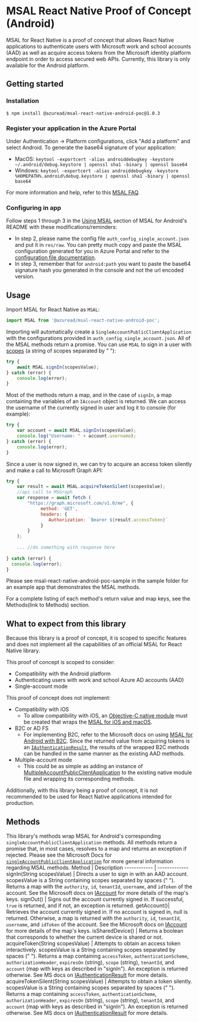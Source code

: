 # MSAL React Native Proof of Concept (Android)
MSAL for React Native is a proof of concept that allows React Native applications to authenticate users with Microsoft work and school accounts (AAD) as well as acquire access tokens from the Microsoft identity platform endpoint in order to access secured web APIs. Currently, this library is only available for the Android platform.
## Getting started

### Installation

`$ npm install @azuread/msal-react-native-android-poc@1.0.3`

### Register your application in the Azure Portal
Under Authentication -> Platform configurations, click "Add a platform" and select Android. 
To generate the base64 signature of your application:
* MacOS: `keytool -exportcert -alias androiddebugkey -keystore ~/.android/debug.keystore | openssl sha1 -binary | openssl base64`
* Windows: `keytool -exportcert -alias androiddebugkey -keystore %HOMEPATH%.android\debug.keystore | openssl sha1 -binary | openssl base64`

For more information and help, refer to this [MSAL FAQ](https://github.com/AzureAD/microsoft-authentication-library-for-android/wiki/MSAL-FAQ).

### Configuring in app
Follow steps 1 through 3 in the [Using MSAL](https://github.com/AzureAD/microsoft-authentication-library-for-android#using-msal) section of MSAL for Android's README with these modifications/reminders:
* In step 2, please name the config file `auth_config_single_account.json` and put it in `res/raw`. You can pretty much copy and paste the MSAL configuration generated for you in Azure Portal and refer to the [configuration file documentation](https://docs.microsoft.com/en-us/azure/active-directory/develop/msal-configuration).
* In step 3, remember that for `android:path` you want to paste the base64 signature hash you generated in the console and not the url encoded version.

## Usage
Import MSAL for React Native as `MSAL`:
```javascript
import MSAL from '@azuread/msal-react-native-android-poc';
```
Importing will automatically create a `SingleAccountPublicClientApplication` with the configurations provided in `auth_config_single_account.json`.
All of the MSAL methods return a promise. 
You can use `MSAL` to sign in a user with [scopes](https://docs.microsoft.com/en-us/azure/active-directory/develop/v2-permissions-and-consent#scopes-and-permissions) (a string of scopes separated by " "):
```javascript
try {
    await MSAL.signIn(scopesValue);
} catch (error) {
    console.log(error);
}
```
Most of the methods return a map, and in the case of `signIn`, a map containing the variables of an `IAccount` object is returned.
We can access the username of the currently signed in user and log it to console (for example):
```javascript
try {
    var account = await MSAL.signIn(scopesValue);
    console.log("Username: " + account.username);
} catch (error) {
    console.log(error);
}
```
Since a user is now signed in, we can try to acquire an access token silently and make a call to Microsoft Graph API:
```javascript
try {
    var result = await MSAL.acquireTokenSilent(scopesValue);
    //api call to MSGraph
    var response = await fetch (
        "https://graph.microsoft.com/v1.0/me", {
             method: 'GET',
             headers: {
                Authorization: `Bearer ${result.accessToken}`
             }
        }
    );
    
    ... //do something with response here
    
} catch (error) {
  console.log(error);
}
```
Please see msal-react-native-android-poc-sample in the sample folder for an example app that demonstrates the MSAL methods.

For a complete listing of each method's return value and map keys, see the Methods(link to Methods) section.

## What to expect from this library
Because this library is a proof of concept, it is scoped to specific features and does not implement all the capabilities of an official MSAL for React Native library. 

This proof of concept is scoped to consider:
* Compatibility with the Android platform
* Authenticating users with work and school Azure AD accounts (AAD)
* Single-account mode

This proof of concept does not implement:
* Compatibility with iOS
    * To allow compatibility with iOS, an [Objective-C native module](https://reactnative.dev/docs/native-modules-ios) must be created that wraps the       [MSAL for iOS and macOS](https://github.com/AzureAD/microsoft-authentication-library-for-objc#:~:text=The%20MSAL%20library%20for%20iOS%20and%20macOS%20gives,for%20those%20using%20our%20hosted%20identity%20management%20service.).
* B2C or AD FS
    * For implementing B2C, refer to the Microsoft docs on using [MSAL for Android with B2C](https://docs.microsoft.com/en-us/azure/active-directory/develop/msal-android-b2c). Since the returned value from acquiring tokens is an [`IAuthenticationResult`](https://docs.microsoft.com/en-us/dotnet/api/microsoft.identity.client.authenticationresult?view=azure-dotnet), the results of the wrapped B2C methods can be handled in the same manner as the existing AAD methods.
* Multiple-account mode
    * This could be as simple as adding an instance of [MultipleAccountPublicClientApplication](https://docs.microsoft.com/en-us/java/api/com.microsoft.identity.client.multipleaccountpublicclientapplication?view=azure-java-stable) to the existing native module file and      wrapping its corresponding methods.
    
Additionally, with this library being a proof of concept, it is not recommended to be used for React Native applications intended for production.

## Methods
This library's methods wrap MSAL for Android's corresponding `singleAccountPublicClientApplication` methods. All methods return a promise that, in most cases, resolves to a map and returns an exception if rejected. Please see the Microsoft Docs for [`singleAccountPublicClientApplication`](https://docs.microsoft.com/en-us/java/api/com.microsoft.identity.client.singleaccountpublicclientapplication?view=azure-java-stable) for more general information regarding MSAL methods.
Method | Description
------------ | -------------
signIn(String scopesValue) | Directs a user to sign in with an AAD account. scopesValue is a String containing scopes separated by spaces (" "). Returns a map with the `authority`, `id`, `tenantId`, `username`, and `idToken` of the account. See the Microsoft docs on [IAccount](https://docs.microsoft.com/en-us/java/api/com.microsoft.identity.client.iaccount?view=azure-java-stable) for more details of the map's keys.
signOut() | Signs out the account currently signed in. If successful, `true` is returned, and if not, an exception is returned.
getAccount()| Retrieves the account currently signed in. If no account is signed in, null is returned. Otherwise, a map is returned with the `authority`, `id`, `tenantId`, `username`, and `idToken` of the account. See the Microsoft docs on [IAccount](https://docs.microsoft.com/en-us/java/api/com.microsoft.identity.client.iaccount?view=azure-java-stable) for more details of the map's keys.
isSharedDevice() | Returns a boolean that corresponds to whether the current device is shared or not.
acquireToken(String scopesValue) | Attempts to obtain an access token interactively. scopesValue is a String containing scopes separated by spaces (" "). Returns a map containing `accessToken`, `authenticationScheme`, `authorizationHeader`, `expiresOn` (string), `scope` (string), `tenantId`, and `account` (map with keys as described in "signIn"). An exception is returned otherwise. See MS docs on [IAuthenticationResult](https://docs.microsoft.com/en-us/java/api/com.microsoft.identity.client.iauthenticationresult?view=azure-java-stable) for more details.
acquireTokenSilent(String scopesValue) | Attempts to obtain a token silently. scopesValue is a String containing scopes separated by spaces (" "). Returns a map containing `accessToken`, `authenticationScheme`, `authorizationHeader`, `expiresOn` (string), `scope` (string), `tenantId`, and `account` (map with keys as described in "signIn"). An exception is returned otherwise. See MS docs on [IAuthenticationResult](https://docs.microsoft.com/en-us/java/api/com.microsoft.identity.client.iauthenticationresult?view=azure-java-stable) for more details.
